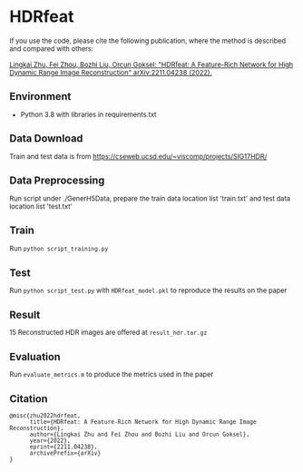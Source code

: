 # HDRfeat
<small> If you use the code, please cite the following publication, where the method is described and compared with others:

[Lingkai Zhu, Fei Zhou, Bozhi Liu, Orcun Goksel: "HDRfeat: A Feature-Rich Network for High Dynamic Range Image Reconstruction" arXiv:2211.04238 (2022).](https://arxiv.org/abs/2211.04238)

## Environment
+ Python 3.8
with libraries in requirements.txt
## Data Download
Train and test data is from https://cseweb.ucsd.edu/~viscomp/projects/SIG17HDR/
## Data Preprocessing
Run script under ./GenerH5Data, prepare the train data location list 'train.txt' and test data location list 'test.txt'
## Train 
Run `python script_training.py`
## Test
Run `python script_test.py` with `HDRfeat_model.pkl` to reproduce the results on the paper
## Result
15 Reconstructed HDR images are offered at `result_hdr.tar.gz`
## Evaluation
Run `evaluate_metrics.m` to produce the metrics used in the paper
## Citation
```
@misc{zhu2022hdrfeat,
      title={HDRfeat: A Feature-Rich Network for High Dynamic Range Image Reconstruction}, 
      author={Lingkai Zhu and Fei Zhou and Bozhi Liu and Orcun Goksel},
      year={2022},
      eprint={2211.04238},
      archivePrefix={arXiv}
}
```
